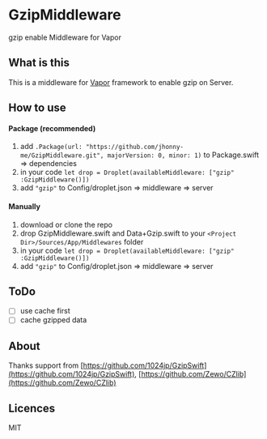# GzipMiddleware
gzip enable  Middleware for Vapor

## What is this
This is a middleware for [Vapor](https://vapor.codes/) framework to enable gzip on Server.

## How to use
#### Package (recommended)
1. add `.Package(url: "https://github.com/jhonny-me/GzipMiddleware.git", majorVersion: 0, minor: 1)` to Package.swift => dependencies
2. in your code `let drop = Droplet(availableMiddleware: ["gzip" :GzipMiddleware()])`
3. add `"gzip"` to Config/droplet.json => middleware => server

#### Manually
1. download or clone the repo
2. drop GzipMiddleware.swift and Data+Gzip.swift to your `<Project Dir>/Sources/App/Middlewares` folder
2. in your code `let drop = Droplet(availableMiddleware: ["gzip" :GzipMiddleware()])`
3. add `"gzip"` to Config/droplet.json => middleware => server

## ToDo

- [ ] use cache first
- [ ] cache gzipped data

## About
Thanks support from [https://github.com/1024jp/GzipSwift](https://github.com/1024jp/GzipSwift), [https://github.com/Zewo/CZlib](https://github.com/Zewo/CZlib)

## Licences

MIT
